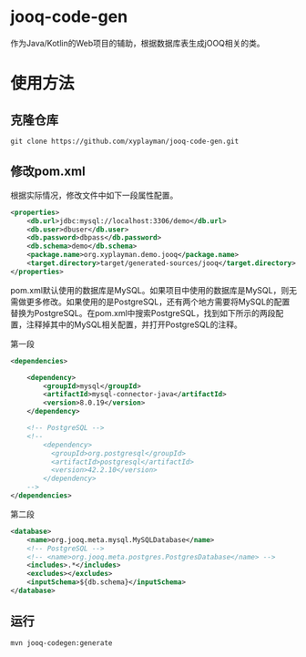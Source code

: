 # jooq-code-gen
作为Java/Kotlin的Web项目的辅助，根据数据库表生成jOOQ相关的类。

# 使用方法

## 克隆仓库

```shell
git clone https://github.com/xyplayman/jooq-code-gen.git
```

## 修改pom.xml

根据实际情况，修改文件中如下一段属性配置。
```xml
<properties>
    <db.url>jdbc:mysql://localhost:3306/demo</db.url>
    <db.user>dbuser</db.user>
    <db.password>dbpass</db.password>
    <db.schema>demo</db.schema>
    <package.name>org.xyplayman.demo.jooq</package.name>
    <target.directory>target/generated-sources/jooq</target.directory>
</properties>
```

pom.xml默认使用的数据库是MySQL。如果项目中使用的数据库是MySQL，则无需做更多修改。如果使用的是PostgreSQL，还有两个地方需要将MySQL的配置替换为PostgreSQL。在pom.xml中搜索PostgreSQL，找到如下所示的两段配置，注释掉其中的MySQL相关配置，并打开PostgreSQL的注释。

第一段
```xml
<dependencies>

    <dependency>
        <groupId>mysql</groupId>
        <artifactId>mysql-connector-java</artifactId>
        <version>8.0.19</version>
    </dependency>

    <!-- PostgreSQL -->
    <!--
        <dependency>
          <groupId>org.postgresql</groupId>
          <artifactId>postgresql</artifactId>
          <version>42.2.10</version>
        </dependency>
    -->
</dependencies>
```

第二段
```xml
<database>
    <name>org.jooq.meta.mysql.MySQLDatabase</name>
    <!-- PostgreSQL -->
    <!-- <name>org.jooq.meta.postgres.PostgresDatabase</name> -->
    <includes>.*</includes>
    <excludes></excludes>
    <inputSchema>${db.schema}</inputSchema>
</database>
```

## 运行
```shell
mvn jooq-codegen:generate
```
